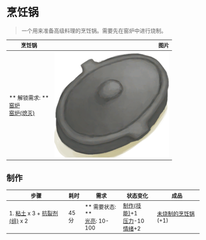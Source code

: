 # 烹饪锅  
> 一个用来准备高级料理的烹饪锅。需要先在窑炉中进行烧制。  
  
  烹饪锅  |   图片   
 ----  |  ----:   
 ** 解锁需求: **<br>[窑炉](Kiln.md)<br>[窑炉(熄灭)](KilnExtinguished.md)  |  <img decoding="async" src="Sprite/CookingPotClosed.png" href="a.md" style="max-width:300px;max-height:300px;">   
  
## 制作  
步骤  |  耗时  |  需求  |  状态变化  |  成品  
----  |  ----  |  ----  |  ----  |  ----  
1. [粘土](Clay.md) x 3 + [抗裂剂(组)](GpTag_Temper.md) x 2  |  45分  |  ** 需要状态: **<br>[光亮](Light.md): 10-100  |  [制作(技能)](Skill_Crafting.md)+1<br>[压力](Stress.md)-10<br>[情绪](Morale.md)+2  |  [未烧制的烹饪锅](CookingPotUnfired.md)(+1)  


<script>document.title="烹饪锅 - 卡牌生存百科 Card Survival Wiki";</script>